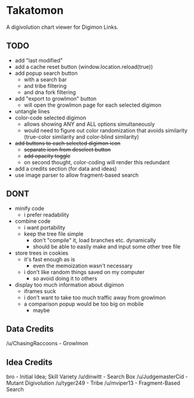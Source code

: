 # Takatomon
A digivolution chart viewer for Digimon Links.

## TODO
- add "last modified"
- add a cache reset button (window.location.reload(true))
- add popup search button
  - with a search bar
  - and tribe filtering
  - and dna fork filtering
- add "export to growlmon" button
  - will open the growlmon page for each selected digimon
- untangle lines
- color-code selected digimon
  - allows showing ANY and ALL options simultaneously
  - would need to figure out color randomization that avoids similarity (true-color similarity and color-blind similarity)
- ~~add buttons to each selected digimon icon~~
  - ~~separate icon from deselect button~~
  - ~~add opacity toggle~~
  - on second thought, color-coding will render this redundant
- add a credits section (for data and ideas)
- use image parser to allow fragment-based search

## DONT
- minify code
  - i prefer readability
- combine code
  - i want portability
  - keep the tree file simple
    - don't "compile" it, load branches etc. dynamically
    - should be able to easily make and input some other tree file
- store trees in cookies
  - it's fast enough as is
    - even the memoization wasn't necessary
  - i don't like random things saved on my computer
    - so avoid doing it to others
- display too much information about digimon
  - iframes suck
  - i don't want to take too much traffic away from growlmon
  - a comparison popup would be too big on mobile
    - maybe

## Data Credits
/u/ChasingRaccoons - Growlmon

## Idea Credits
bro - Initial Idea; Skill Variety
/u/dinwitt - Search Box
/u/JudgemasterCid - Mutant Digivolution
/u/tyger249 - Tribe
/u/mviper13 - Fragment-Based Search
